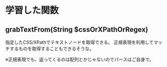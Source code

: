 # 学習した関数
## grabTextFrom(String $cssOrXPathOrRegex)
指定したCSS/XPathでテキストノードを取得できる。
正規表現を利用してマッチするものを取得することもできるそうな。

※正規表現でも、返ってくるのは配列とかじゃないのでパースはご自身で。

